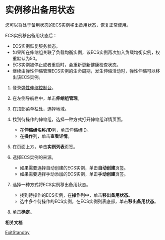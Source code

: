 # 实例移出备用状态

您可以将处于备用状态的ECS实例移出备用状态，恢复正常使用。

ECS实例移出备用状态后：

-   ECS实例恢复服务状态。
-   如果所在伸缩组关联了负载均衡实例，该ECS实例再次加入负载均衡实例，权重默认为50。
-   ECS实例被停止或者重启时，会重新更新健康检查状态。
-   继续由弹性伸缩管理ECS实例的生命周期，发生伸缩活动时，弹性伸缩可以移出该ECS实例。

1.  登录[弹性伸缩控制台](https://essnew.console.aliyun.com/)。

2.  在左侧导航栏中，单击**伸缩组管理**。

3.  在顶部菜单栏处，选择地域。

4.  找到待操作的伸缩组，选择一种方式打开伸缩组详情页面。

    -   在**伸缩组名称/ID**列，单击伸缩组ID。
    -   在**操作**列，单击**查看详情**。
5.  在页面上方，单击**实例列表**页签。

6.  选择ECS实例的来源。

    -   如果需要选择自动创建的ECS实例，单击**自动创建**页签。
    -   如果需要选择手动添加的ECS实例，单击**手动创建**页签。
7.  选择一种方式将ECS实例移出备用状态。

    -   找到待操作的ECS实例，在**操作**列中，单击**移出备用状态**。
    -   选中多个待操作的ECS实例，在ECS实例列表底部，单击**移出备用状态**。
8.  单击**确定**。


**相关文档**  


[ExitStandby](/intl.zh-CN/API参考/实例/ExitStandby.md)

